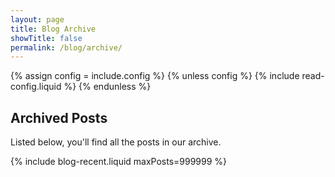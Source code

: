 ```yaml
---
layout: page
title: Blog Archive
showTitle: false
permalink: /blog/archive/
---
```


{% assign config = include.config %}
{% unless config %}
    {% include read-config.liquid %}
{% endunless %}

## Archived Posts

Listed below, you'll find all the posts in our archive.

{% include blog-recent.liquid maxPosts=999999 %}

